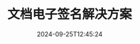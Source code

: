 ---
############################# Static ############################
layout: "family"
date:  2024-09-25T12:45:24
draft: false

product: "Signature"
product_tag: "signature"

lang: zh

############################# Head ############################
head_title: "C# .NET、Java、Node.js 数字签名应用程序"
head_description: "将 .NET、Java 或 Node.js 应用程序中的电子签名与 GroupDocs.Signature 集成。签署流行的商业文档格式。"

############################# Header ############################
title: "文档电子签名解决方案"
description:  |
  使用我们为程序员和最终用户提供的灵活 API 和基于应用程序的解决方案，在任何平台上签署数字文档和图像。

  使用高级方法搜索和修改以前添加的签名。

  使用数字证书保护文档免受更改并控制隐藏的元数据。

############################# Supported Platforms ###############################
supported_platforms:
  enable: true
  head_title: "选择您的平台"
  title: "平台独立性"
  description: "GroupDocs.Signature 库支持以下操作系统和框架："
  details_link_title: "了解更多"

  items:
    # items loop
    - title: ".NET"
      description: GroupDocs.Signature .NET 
      color: "blue"
      tag: "net"
      link: "/signature/net/"
      features_link: "https://docs.groupdocs.com/signature/net/system-requirements/"
      features:
          # features loop
          - rows: "3"
            content: |
                    .NET Framework 4.6.2 or higher <br> .NET Core 3.0 or higher <br> .NET 6.0 or higher
      
          # features loop
          - rows: "4"
            content: |
                    Windows <br> Linux <br> Mac OS <br> Microsoft Azure
      
          # features loop
          - rows: "3"
            content: |
                    Microsoft Visual Studio <br> JetBrains Rider <br> Microsoft Visual Code
      
          # features loop
          - rows: "1"
            content: |
                    60+ file formats
      

    # items loop
    - title: "Java"
      description: GroupDocs.Signature Java
      color: "red"
      tag: "java"
      link: "/signature/java/"
      features_link: "https://docs.groupdocs.com/signature/java/system-requirements/"
      features:
          # features loop
          - rows: "3"
            content: |
                    Java 8 or higher
      
          # features loop
          - rows: "4"
            content: |
                    Windows <br> Linux <br> Mac OS
      
          # features loop
          - rows: "3"
            content: |
                    IntelliJ IDEA <br> Eclipse <br> NetBeans
      
          # features loop
          - rows: "1"
            content: |
                    60+ file formats

    # items loop
    - title: "Node.js"
      description: GroupDocs.Signature Node.js
      color: "green"
      tag: "nodejs-java"
      link: "/signature/nodejs-java/"
      features_link: "https://docs.groupdocs.com/signature/"
      features:
          # features loop
          - rows: "3"
            content: |
                    Node.js 16+ and J2SE 8.0 (1.8)+
      
          # features loop
          - rows: "4"
            content: |
                    Windows <br> Linux <br> Mac OS
      
          # features loop
          - rows: "3"
            content: |
                    Atom <br> Visual Studio Code <br> 任何其他文本编辑器
      
          # features loop
          - rows: "1"
            content: |
                    60+ file formats

    # items loop
    - title: "Python"
      description: GroupDocs.Signature Python
      color: "yellow"
      tag: "python-net"
      link: "/signature/python-net/"
      features_link: "https://docs.groupdocs.com/signature/"
      features:
          # features loop
          - rows: "3"
            content: |
                    Python 3.9+ and .Net 6+
      
          # features loop
          - rows: "4"
            content: |
                    Windows <br> Linux <br> Mac OS
      
          # features loop
          - rows: "3"
            content: |
                    IDLE <br> PyCharm <br> Visual Studio Code
      
          # features loop
          - rows: "1"
            content: |
                    60+ file formats

############################# Features ###############################
features:
  enable: true
  title: "GroupDocs.Signature 主要功能"
  description: "我们的解决方案旨在向流行的文档和文件格式添加各种类型的签名。轻松丰富您的业务流程。"

  items:
    # items loop
    - icon: "additional"
      title: "通过签名丰富您的数据"
      content: "将文本、图像、水印等附加到您的业务文档中。"

    # items loop
    - icon: "protect"
      title: "保护文档内容"
      content: "通过使用数字证书密封来禁止文档更改。"

    # items loop
    - icon: "search"
      title: "添加隐藏数据和条形码"
      content: "使用元数据存储不可见信息或在页面上放置自定义条形码。"

    # items loop
    - icon: "manipulate"
      title: "操纵签名"
      content: "搜索、更新或删除之前添加的所有签名。"

############################# Code samples ############################
code_samples:
  enable: true
  title: "使用签名保护您的文件"
  description: "GroupDocs.Signature 代码示例"
  items:
    # code sample loop
    - title: "生成并添加二维码"
      content: |
       GroupDocs.Signature 允许我们生成 QR 码并将其添加到具有受支持格式的文档中。提供必须签名的文档的路径，并设置所需的 QR 码文本和视觉选项。您可以将生成的二维码图像放置在任何文档页面的任何区域。
      samples:
        - language: "C#"
          color: "blue"
          content: |
            ```csharp {style=abap}   
            // 指定要签署的文件
            using (Signature signature = new Signature("source.docx"))
            {
                // 创建 QR 码标志选项
                QrCodeSignOptions options = new QrCodeSignOptions("JohnSmith")
                {
                    // 设置 QR 码选项
                    EncodeType = QrCodeTypes.QR,
                    Left = 50,
                    Top = 150,
                };

                // 签名并保存处理后的文件
                SignResult result = signature.Sign("result.docx", options);
            }
            ```
        - language: "Java"
          color: "red"
          content: |
            ```java {style=abap}   
            // 指定要签署的文件
            Signature signature = new Signature("source.docx");

            // 创建 QR 码标志选项
            QrCodeSignOptions options = new QrCodeSignOptions("JohnSmith");

            // 设置 QR 码选项
            options.setEncodeType(QrCodeTypes.QR);
            options.setLeft(50);
            options.setTop(100);

            // 签名并保存处理后的文件
            signature.sign("result.docx", options);
            ```
        - language: "TypeScript"
          color: "green"
          content: |
            ```javascript {style=abap}  
            const signatureLib = require('@groupdocs/groupdocs.signature')

            // 指定要签署的文件
            const signature = new signatureLib.Signature('source.docx');

            // 创建 QR 码标志选项
            const options = new signatureLib.QrCodeSignOptions('JohnSmith');

            // 设置 QR 码选项
            options.setEncodeType(signatureLib.QrCodeTypes.QR);
            options.setLeft(50);
            options.setTop(100);

            // 签名并保存处理后的文件
            signature.sign('result.docx', options);
            ```
        - language: "Python"
          color: "yellow"
          content: |
            ```python {style=abap}  
            import groupdocs.signature as sg

            def run():

                # 指定要签署的文件
                with sg.Signature('source.docx') as signature:

                    # 创建 QR 码标志选项
                    options = sg.QrCodeSignOptions('JohnSmith')

                    # 设置 QR 码选项
                    options.setEncodeType(sg.QrCodeTypes.QR)
                    options.setLeft(50)
                    options.setTop(100)

                    # 签名并保存处理后的文件
                    signature.sign('result.docx', options)
            ```

############################# Supported Formats ###############################
formats:
  enable: true
  title: "支持 60 多种文件格式"
  description: "GroupDocs.Signature 支持几乎所有流行的文件格式"

############################# Metrics ###############################
metrics:
  enable: true
  title: "我们的图书馆统计数据"
  description: "检查关键产品指标，揭示对我们的成就、影响和增长的见解"

  items:
    # items loop
    - number: "50+"
      title: "支持的格式"
      content: "签署 60 多种最流行的商业文件格式。"

    # items loop
    - number: "500k"
      title: "NuGet 下载"
      content: ".NET 的 GroupDocs.Signature 是一个流行的库，在 NuGet 上的下载量超过 550,000 次。"

    # items loop
    - number: "15k"
      title: "Maven 下载"
      content: "Java 开发人员已在 Maven 上下载 GroupDocs.Signature 超过 15K 次。"

    # items loop
    - number: "140+"
      title: "快乐的顾客"
      content: "全球的个人开发者和顶级公司使用我们的产品来构建创新的解决方案。"


############################# Customers ###############################
customers:
  enable: true
  title: "我们满意的客户"
  description: "GroupDocs 库被世界各地的全球知名和杰出品牌所采用"

  items:
    # items loop
    - title: "BenQ Corporation"
      logo: "benq"
      
    # items loop
    - title: "Nasdaq Stock Market"
      logo: "nasdaq"
      
    # items loop
    - title: "AT&T Inc."
      logo: "att"
      
    # items loop
    - title: "Customer logo AstraZeneca"
      logo: "astrazeneca"
      
    # items loop
    - title: "Central Bank of Argentina"
      logo: "argentinacentralbank"
      
    # items loop
    - title: "Roche Holding AG"
      logo: "roche"
      
    # items loop
    - title: "Capita"
      logo: "capita"
      
    # items loop
    - title: "Axa S.A."
      logo: "axa"
      
    # items loop
    - title: "Instructure Inc."
      logo: "instructure"
      
    # items loop
    - title: "Wipro"
      logo: "wipro"


############################# Actions ###############################
actions:
  enable: true
  title: "准备好开始了吗？"
  description: "在您的平台上免费试用 GroupDocs.Signature 功能"

  items:
    # items loop
    - title: ".NET"
      color: "blue"
      link: "/signature/net/"

    # items loop
    - title: "Java"
      color: "red"
      link: "/signature/java/"

    # items loop
    - title: "Node.js"
      color: "green"
      link: "/signature/nodejs-java/"      

############################# FAQ ###############################
faq:
  enable: true
  title: "经常问的问题"
  description: "探索我们的常见问题"

  items:
    # items loop
    - question: "GroupDocs.Signature 是否需要任何外部库来进行文档签名？"
      answer: "不，GroupDocs.Signature 独立工作。没有 Adob​​e Acrobat、Microsoft Office 等第三方依赖项。"

    # items loop
    - question: "购买前是否可以测试 GroupDocs.Signature 功能？"
      answer: "绝对地！ GroupDocs.Signature 提供免费试用。安装它并探索它的功能。请注意，试用版会向您的文档添加“试用徽章”，并且仅处理前 3 页。要获得完整体验，请获取免费的 30 天临时许可证来访问所有功能。请参阅[临时许可证](https://purchase.groupdocs.com/temporary-license/) 下的详细信息。"

    # items loop
    - question: "提供哪些许可证类型？"
      answer: "正在寻找 GroupDocs.Signature 许可证？我们提供根据您的需求量身定制的各种选项。根据团队规模、部署位置（单个办公室或远程工作场所）以及最终客户分发是否需要与客户共享 SDK/API 进行选择。或者，您也可以选择按月计费的使用许可证，只需按使用量付费。在 [价钱](https://purchase.groupdocs.com/pricing/signature/net/) 下找到最适合您的价格。"

############################# Cloud Links ###############################
cloud_links:
  enable: true
  title: "GroupDocs.Signature 低代码 API"
  description: "通过我们基于云的 REST API 使用您的应用程序签署文件。"
  
  items:
    # items loop
    - title: "GroupDocs.Signature Cloud for cURL"
      content: "使用 cURL RESTful API 在 PDF、Word、Excel、PowerPoint、JPEG 和许多其他文件格式上添加签名。"
      icon: "groupdocs_signature-for-curl"
      link: "https://products.groupdocs.cloud/signature/curl"

    # items loop
    - title: "GroupDocs.Signature Cloud for .NET"
      content: "通过 Cloud SDK 签署文档来丰富您的 .NET 应用程序。以您自己的方式保护业务文档。"
      icon: "groupdocs_signature-for-net"
      link: "https://products.groupdocs.cloud/signature/net"

    # items loop
    - title: "GroupDocs.Signature Cloud for Java"
      content: "GroupDocs.Signature SDK 授予您的 Java 应用程序签署任何文件的各种可能性。"
      icon: "groupdocs_signature-for-java"
      link: "https://products.groupdocs.cloud/signature/java"

############################# App links ###############################
app_links:
  enable: true
  title: "GroupDocs.Signature 网络应用"
  description: "GroupDocs.Signature 提供了一个免费的网络应用程序，您可以在其中签署文档。可以通过您喜爱的浏览器免费对 60 多种流行的文件格式进行签名。"

  items:
    # items loop
    - title: "GroupDocs.Signature Total"
      content: "可通过任何设备在文档上签名的在线工具。"
      icon: "groupdocs_watermark-app"
      link: "https://products.groupdocs.app/signature/total"

    # items loop
    - title: "GroupDocs.Signature DOCX"
      content: "在线签署 MS Word DOCX。"
      icon: "groupdocs_words-app"
      link: "https://products.groupdocs.app/signature/docx"

    # items loop
    - title: "GroupDocs.Signature PDF"
      content: "在线保护 PDF 文档。"
      icon: "groupdocs_pdf-app"
      link: "https://products.groupdocs.app/signature/pdf"


      


---